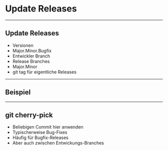 # Update Releases

---

## Update Releases

- Versionen
 - Major.Minor.Bugfix
- Entwickler Branch
- Release Branches
 - Major.Minor
- git tag für eigentliche Releases

---

## Beispiel

---

## git cherry-pick

- Beliebigen Commit hier anwenden
- Typischerweise Bug-Fixes
- Häufig für Bugfix-Releases
- Aber auch zwischen Entwickungs-Branches

